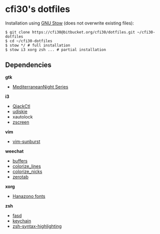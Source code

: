cfi30's dotfiles
================

Installation using [GNU Stow](http://www.gnu.org/software/stow/) (does not overwrite existing files):
```
$ git clone https://cfi30@bitbucket.org/cfi30/dotfiles.git ~/cfi30-dotfiles
$ cd ~/cfi30-dotfiles
$ stow */ # full installation
$ stow i3 xorg zsh ... # partial installation
```

Dependencies
------------

**gtk**

- [MediterraneanNight Series](http://gnome-look.org/content/show.php/MediterraneanNight+Series?content=156782)

**i3**

- [QjackCtl](http://qjackctl.sourceforge.net/)
- [udiskie](https://github.com/coldfix/udiskie)
- xautolock
- [zscreen](https://github.com/ChrisZeta/Scrot-and-imgur-zenity-GUI)

**vim**

- [vim-sunburst](https://github.com/sickill/vim-sunburst)

**weechat**

- [buffers](http://www.weechat.org/scripts/source/buffers.pl.html/)
- [colorize_lines](http://www.weechat.org/scripts/source/colorize_lines.pl.html/)
- [colorize_nicks](http://www.weechat.org/scripts/source/colorize_nicks.py.html/)
- [zerotab](http://www.weechat.org/scripts/source/zerotab.py.html/)

**xorg**

- [Hanazono fonts](http://fonts.jp/hanazono/)

**zsh**

- [fasd](https://github.com/clvv/fasd)
- [keychain](https://github.com/funtoo/keychain)
- [zsh-syntax-highlighting](https://github.com/zsh-users/zsh-syntax-highlighting)
